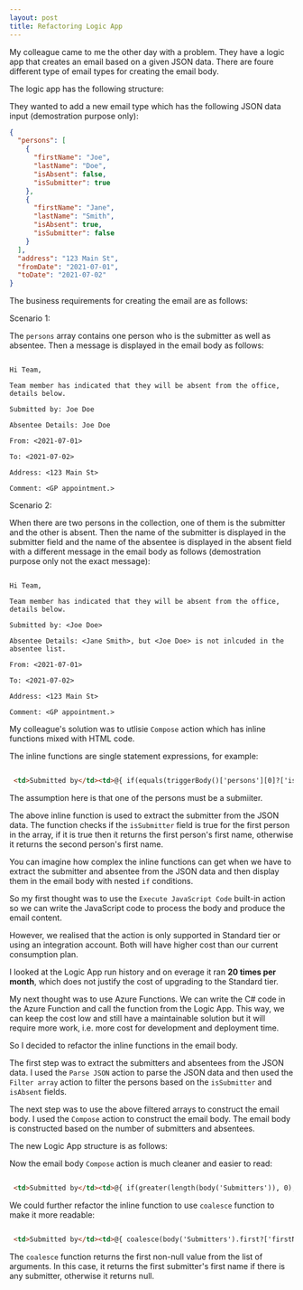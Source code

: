 ```yaml
---
layout: post
title: Refactoring Logic App
---
```


My colleague came to me the other day with a problem. They have a logic app that creates an email based on a given JSON data. There are foure different type of email types for creating the email body.

The logic app has the following structure:

<!--insert-digram -->

They wanted to add a new email type which has the following JSON data input (demostration purpose only):

```json
{
  "persons": [
    {
      "firstName": "Joe",
      "lastName": "Doe",
      "isAbsent": false,
      "isSubmitter": true
    },
    {
      "firstName": "Jane",
      "lastName": "Smith",
      "isAbsent": true,
      "isSubmitter": false
    }
  ],
  "address": "123 Main St",
  "fromDate": "2021-07-01",
  "toDate": "2021-07-02"
}
```

The business requirements for creating the email are as follows:

Scenario 1:

The `persons` array contains one person who is the submitter as well as absentee. Then a message is displayed in the email body as follows:

```text

Hi Team,

Team member has indicated that they will be absent from the office, details below.

Submitted by: Joe Doe

Absentee Details: Joe Doe

From: <2021-07-01>

To: <2021-07-02>

Address: <123 Main St>

Comment: <GP appointment.>

```

Scenario 2:

When there are two persons in the collection, one of them is the submitter and the other is absent. Then the name of the submitter is displayed in the submitter field and the name of the absentee is displayed in the absent field with a different message in the email body as follows (demostration purpose only not the exact message):

```text

Hi Team,

Team member has indicated that they will be absent from the office, details below.

Submitted by: <Joe Doe>

Absentee Details: <Jane Smith>, but <Joe Doe> is not inlcuded in the absentee list.

From: <2021-07-01>

To: <2021-07-02>

Address: <123 Main St>

Comment: <GP appointment.>

```

My colleague's solution was to utlisie `Compose` action which has inline functions mixed with HTML code.

The inline functions are single statement expressions, for example:

```html

 <td>Submitted by</td><td>@{ if(equals(triggerBody()['persons'][0]?['isSubmitter'], true), triggerBody()['persons'][0]?['firstName'], triggerBody()['persons'][1]?['firstName'])}</td>

```

The assumption here is that one of the persons must be a submiiter.

The above inline function is used to extract the submitter from the JSON data. The function checks if the `isSubmitter` field is true for the first person in the array, if it is true then it returns the first person's first name, otherwise it returns the second person's first name.

You can imagine how complex the inline functions can get when we have to extract the submitter and absentee from the JSON data and then display them in the email body with nested `if` conditions.

So my first thought was to use the `Execute JavaScript Code` built-in action so we can write the JavaScript code to process the body and produce the email content.

However, we realised that the action is only supported in Standard tier or using an integration account. Both will have higher cost than our current consumption plan.

I looked at the Logic App run history and on everage it ran **20 times per month**, which does not justify the cost of upgrading to the Standard tier.

My next thought was to use Azure Functions. We can write the C# code in the Azure Function and call the function from the Logic App. This way, we can keep the cost low and still have a maintainable solution but it will require more work, i.e. more cost for development and deployment time.

So I decided to refactor the inline functions in the email body.

The first step was to extract the submitters and absentees from the JSON data. I used the `Parse JSON` action to parse the JSON data and then used the `Filter array` action to filter the persons based on the `isSubmitter` and `isAbsent` fields.

The next step was to use the above filtered arrays to construct the email body. I used the `Compose` action to construct the email body. The email body is constructed based on the number of submitters and absentees.

The new Logic App structure is as follows:

<!---insert diagram-->

Now the email body `Compose` action is much cleaner and easier to read:


```html

 <td>Submitted by</td><td>@{ if(greater(length(body('Submitters')), 0), true), body('Submitters')[0]['firstName'], null}</td>

```

We could further refactor the inline function to use `coalesce` function to make it more readable:

```html

 <td>Submitted by</td><td>@{ coalesce(body('Submitters').first?['firstName'], null)}</td>

```

The `coalesce` function returns the first non-null value from the list of arguments. In this case, it returns the first submitter's first name if there is any submitter, otherwise it returns null.
